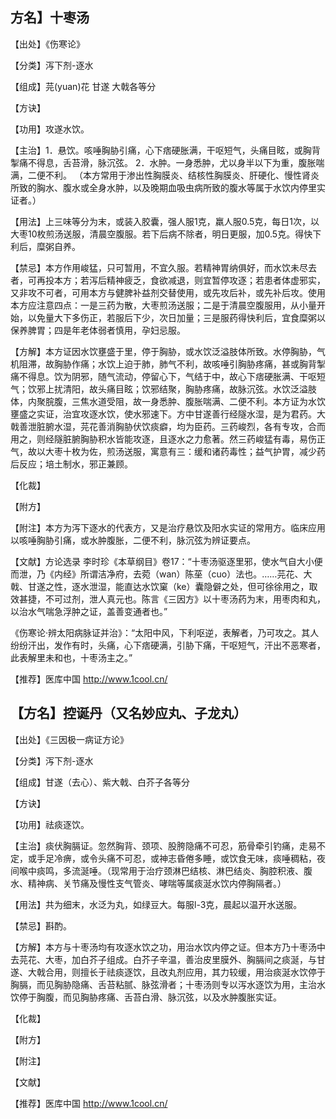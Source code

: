 ## 方名】十枣汤

【出处】《伤寒论》

【分类】泻下剂-逐水

【组成】芫(yuan)花 甘遂 大戟各等分

【方诀】

【功用】攻遂水饮。

【主治】1．悬饮。咳唾胸胁引痛，心下痞硬胀满，干呕短气，头痛目眩，或胸背掣痛不得息，舌苔滑，脉沉弦。
         2．水肿。一身悉肿，尤以身半以下为重，腹胀喘满，二便不利。
    （本方常用于渗出性胸膜炎、结核性胸膜炎、肝硬化、慢性肾炎所致的胸水、腹水或全身水肿，以及晚期血吸虫病所致的腹水等属于水饮内停里实证者。）

【用法】上三味等分为末，或装入胶囊，强人服1克，羸人服0.5克，每日1次，以大枣10枚煎汤送服，清晨空腹服。若下后病不除者，明日更服，加0.5克。得快下利后，糜粥自养。

【禁忌】本方作用峻猛，只可暂用，不宜久服。若精神胃纳俱好，而水饮未尽去者，可再投本方；若泻后精神疲乏，食欲减退，则宜暂停攻逐；若患者体虚邪实，又非攻不可者，可用本方与健脾补益剂交替使用，或先攻后补，或先补后攻。使用本方应注意四点：一是三药为散，大枣煎汤送服；二是于清晨空腹服用，从小量开始，以免量大下多伤正，若服后下少，次日加量；三是服药得快利后，宜食糜粥以保养脾胃；四是年老体弱者慎用，孕妇忌服。

【方解】本方证因水饮壅盛于里，停于胸胁，或水饮泛溢肢体所致。水停胸胁，气机阻滞，故胸胁作痛；水饮上迫于肺，肺气不利，故咳唾引胸胁疼痛，甚或胸背掣痛不得息。饮为阴邪，随气流动，停留心下，气结于中，故心下痞硬胀满、干呕短气；饮邪上扰清阳，故头痛目眩；饮邪结聚，胸胁疼痛，故脉沉弦。水饮泛溢肢体，内聚脘腹，三焦水道受阻，故一身悉肿、腹胀喘满、二便不利。本方证为水饮壅盛之实证，治宜攻逐水饮，使水邪速下。方中甘遂善行经隧水湿，是为君药。大戟善泄脏腑水湿，芫花善消胸胁伏饮痰癖，均为臣药。三药峻烈，各有专攻，合而用之，则经隧脏腑胸胁积水皆能攻逐，且逐水之力愈著。然三药峻猛有毒，易伤正气，故以大枣十枚为佐，煎汤送服，寓意有三：缓和诸药毒性；益气护胃，减少药后反应；培土制水，邪正兼顾。

【化裁】

【附方】

【附注】本方为泻下逐水的代表方，又是治疗悬饮及阳水实证的常用方。临床应用以咳唾胸胁引痛，或水肿腹胀，二便不利，脉沉弦为辨证要点。

【文献】方论选录 李时珍《本草纲目》卷17：“十枣汤驱逐里邪，使水气自大小便而泄，乃《内经》所谓洁净府，去菀（wan）陈莝（cuo）法也。……芫花、大戟、甘遂之性，逐水泄湿，能直达水饮窠（ke）囊隐僻之处，但可徐徐用之，取效甚捷，不可过剂，泄人真元也。陈言《三因方》以十枣汤药为末，用枣肉和丸，以治水气喘急浮肿之证，盖善变通者也。”

《伤寒论·辨太阳病脉证并治》：“太阳中风，下利呕逆，表解者，乃可攻之。其人纷纷汗出，发作有时，头痛，心下痞硬满，引胁下痛，干呕短气，汗出不恶寒者，此表解里未和也，十枣汤主之。”

【推荐】医库中国 http://www.1cool.cn/


## 【方名】控诞丹（又名妙应丸、子龙丸）

【出处】《三因极一病证方论》

【分类】泻下剂-逐水

【组成】甘遂（去心）、紫大戟、白芥子各等分

【方诀】

【功用】祛痰逐饮。

【主治】痰伏胸膈证。忽然胸背、颈项、股胯隐痛不可忍，筋骨牵引钓痛，走易不定，或手足冷痹，或令头痛不可忍，或神志昏倦多睡，或饮食无味，痰唾稠粘，夜间喉中痰鸣，多流涎唾。（现常用于治疗颈淋巴结核、淋巴结炎、胸腔积液、腹水、精神病、关节痛及慢性支气管炎、哮喘等属痰涎水饮内停胸隔者。）

【用法】共为细末，水泛为丸，如绿豆大。每服l-3克，晨起以温开水送服。

【禁忌】斟酌。

【方解】本方与十枣汤均有攻逐水饮之功，用治水饮内停之证。但本方乃十枣汤中去芫花、大枣，加白芥子组成。白芥子辛温，善治皮里膜外、胸膈间之痰涎，与甘遂、大戟合用，则擅长于祛痰逐饮，且改丸剂应用，其力较缓，用治痰涎水饮停于胸膈，而见胸胁隐痛、舌苔粘腻、脉弦滑者；十枣汤则专以泻水逐饮为用，主治水饮停于胸腹，而见胸胁疼痛、舌苔白滑、脉沉弦，以及水肿腹胀实证。

【化裁】

【附方】

【附注】

【文献】

【推荐】医库中国 http://www.1cool.cn/



